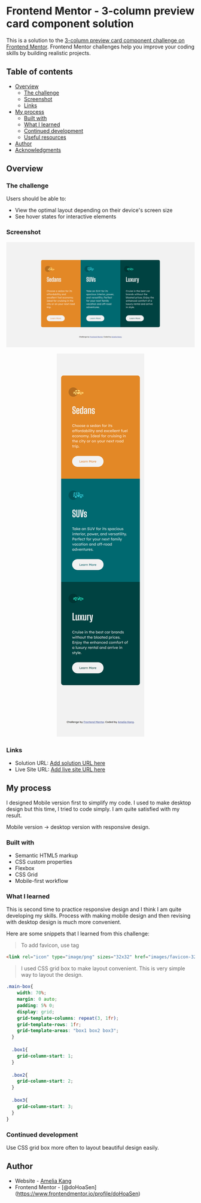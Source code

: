 # Frontend Mentor - 3-column preview card component solution

This is a solution to the [3-column preview card component challenge on Frontend Mentor](https://www.frontendmentor.io/challenges/3column-preview-card-component-pH92eAR2-). Frontend Mentor challenges help you improve your coding skills by building realistic projects. 

## Table of contents

- [Overview](#overview)
  - [The challenge](#the-challenge)
  - [Screenshot](#screenshot)
  - [Links](#links)
- [My process](#my-process)
  - [Built with](#built-with)
  - [What I learned](#what-i-learned)
  - [Continued development](#continued-development)
  - [Useful resources](#useful-resources)
- [Author](#author)
- [Acknowledgments](#acknowledgments)


## Overview

### The challenge

Users should be able to:

- View the optimal layout depending on their device's screen size
- See hover states for interactive elements

### Screenshot

<center>
  
![Screenshot-desktop](/images/Screenshot-desktop.png)
  
![Screenshot-mobile](/images/Screenshot-mobile.png)

</center>


### Links

- Solution URL: [Add solution URL here](https://your-solution-url.com)
- Live Site URL: [Add live site URL here](https://your-live-site-url.com)

## My process
I designed Mobile version first to simplify my code. I used to make desktop design but this time, I tried to code simply. I am quite satisfied with my result. 

Mobile version -> desktop version with responsive design.


### Built with

- Semantic HTML5 markup
- CSS custom properties
- Flexbox
- CSS Grid
- Mobile-first workflow


### What I learned

 This is second time to practice responsive design and I think I am quite developing my skills. Process with making mobile design and then revising with desktop design is much more convenient.

Here are some snippets that I learned from this challenge:

>To add favicon, use <link>tag

```html
<link rel="icon" type="image/png" sizes="32x32" href="images/favicon-32x32.png">
```
>I used CSS grid box to make layout convenient. This is very simple way to layout the design.

```css
.main-box{
    width: 70%;
    margin: 0 auto;
    padding: 5% 0;
    display: grid;
    grid-template-columns: repeat(3, 1fr);
    grid-template-rows: 1fr;
    grid-template-areas: "box1 box2 box3";
  }

  .box1{
    grid-column-start: 1;
  }

  .box2{
    grid-column-start: 2;
  }

  .box3{
    grid-column-start: 3;
  }
}
```



### Continued development

Use CSS grid box more often to layout beautiful design easily.



## Author

- Website - [Amelia Kang](https://www.your-site.com)
- Frontend Mentor - [@doHoaSen]
(https://www.frontendmentor.io/profile/doHoaSen)



